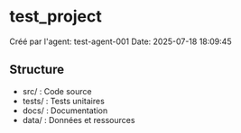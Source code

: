 # test_project

Créé par l'agent: test-agent-001
Date: 2025-07-18 18:09:45

## Structure
- src/    : Code source
- tests/  : Tests unitaires
- docs/   : Documentation
- data/   : Données et ressources
